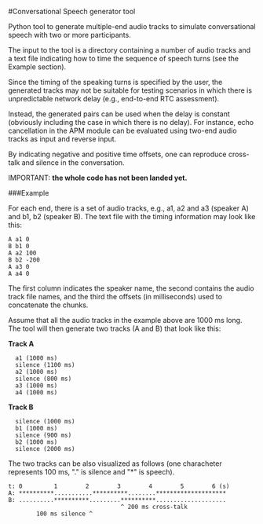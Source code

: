 #Conversational Speech generator tool

Python tool to generate multiple-end audio tracks to simulate conversational
speech with two or more participants.

The input to the tool is a directory containing a number of audio tracks and
a text file indicating how to time the sequence of speech turns (see the Example
section).

Since the timing of the speaking turns is specified by the user, the generated
tracks may not be suitable for testing scenarios in which there is unpredictable
network delay (e.g., end-to-end RTC assessment).

Instead, the generated pairs can be used when the delay is constant (obviously
including the case in which there is no delay).
For instance, echo cancellation in the APM module can be evaluated using two-end
audio tracks as input and reverse input.

By indicating negative and positive time offsets, one can reproduce cross-talk
and silence in the conversation.

IMPORTANT: **the whole code has not been landed yet.**

###Example

For each end, there is a set of audio tracks, e.g., a1, a2 and a3 (speaker A)
and b1, b2 (speaker B).
The text file with the timing information may look like this:

```
A a1 0
B b1 0
A a2 100
B b2 -200
A a3 0
A a4 0
```

The first column indicates the speaker name, the second contains the audio track
file names, and the third the offsets (in milliseconds) used to concatenate the
chunks.

Assume that all the audio tracks in the example above are 1000 ms long.
The tool will then generate two tracks (A and B) that look like this:

**Track A**
```
  a1 (1000 ms)
  silence (1100 ms)
  a2 (1000 ms)
  silence (800 ms)
  a3 (1000 ms)
  a4 (1000 ms)
```

**Track B**
```
  silence (1000 ms)
  b1 (1000 ms)
  silence (900 ms)
  b2 (1000 ms)
  silence (2000 ms)
```

The two tracks can be also visualized as follows (one characheter represents
100 ms, "." is silence and "*" is speech).

```
t: 0         1        2        3        4        5        6 (s)
A: **********...........**********........********************
B: ..........**********.........**********....................
                                ^ 200 ms cross-talk
        100 ms silence ^
```
